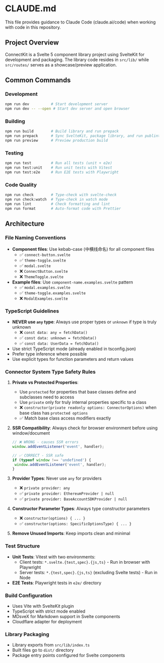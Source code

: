 # CLAUDE.md

This file provides guidance to Claude Code (claude.ai/code) when working with code in this repository.

## Project Overview

ConnectKit is a Svelte 5 component library project using SvelteKit for development and packaging. The library code resides in `src/lib/` while `src/routes/` serves as a showcase/preview application.

## Common Commands

### Development

```bash
npm run dev          # Start development server
npm run dev -- --open # Start dev server and open browser
```

### Building

```bash
npm run build        # Build library and run prepack
npm run prepack      # Sync SvelteKit, package library, and run publint
npm run preview      # Preview production build
```

### Testing

```bash
npm run test         # Run all tests (unit + e2e)
npm run test:unit    # Run unit tests with Vitest
npm run test:e2e     # Run E2E tests with Playwright
```

### Code Quality

```bash
npm run check        # Type-check with svelte-check
npm run check:watch  # Type-check in watch mode
npm run lint         # Check formatting and lint
npm run format       # Auto-format code with Prettier
```

## Architecture

### File Naming Conventions

- **Component files**: Use kebab-case (中横线命名) for all component files
  - ✅ `connect-button.svelte`
  - ✅ `theme-toggle.svelte`
  - ✅ `modal.svelte`
  - ❌ `ConnectButton.svelte`
  - ❌ `ThemeToggle.svelte`
- **Example files**: Use `component-name.examples.svelte` pattern
  - ✅ `modal.examples.svelte`
  - ✅ `theme-toggle.examples.svelte`
  - ❌ `ModalExamples.svelte`

### TypeScript Guidelines

- **NEVER use `any` type**: Always use proper types or `unknown` if type is truly unknown
  - ❌ `const data: any = fetchData()`
  - ✅ `const data: unknown = fetchData()`
  - ✅ `const data: UserData = fetchData()`
- Use strict TypeScript mode (already enabled in tsconfig.json)
- Prefer type inference where possible
- Use explicit types for function parameters and return values

### Connector System Type Safety Rules

1. **Private vs Protected Properties**:
   - Use `protected` for properties that base classes define and subclasses need to access
   - Use `private` only for truly internal properties specific to a class
   - ❌ `constructor(private readonly options: ConnectorOptions)` when base class has `protected options`
   - ✅ Match base class access modifiers exactly

2. **SSR Compatibility**: Always check for browser environment before using window/document

   ```typescript
   // ❌ WRONG - causes SSR errors
   window.addEventListener('event', handler);

   // ✅ CORRECT - SSR safe
   if (typeof window !== 'undefined') {
   	window.addEventListener('event', handler);
   }
   ```

3. **Provider Types**: Never use `any` for providers
   - ❌ `private provider: any`
   - ✅ `private provider: EthereumProvider | null`
   - ✅ `private provider: BaseAccountSDKProvider | null`

4. **Constructor Parameter Types**: Always type constructor parameters
   - ❌ `constructor(options) { ... }`
   - ✅ `constructor(options: SpecificOptionsType) { ... }`

5. **Remove Unused Imports**: Keep imports clean and minimal

### Test Structure

- **Unit Tests**: Vitest with two environments:
  - Client tests: `*.svelte.{test,spec}.{js,ts}` - Run in browser with Playwright
  - Server tests: `*.{test,spec}.{js,ts}` (excluding Svelte tests) - Run in Node
- **E2E Tests**: Playwright tests in `e2e/` directory

### Build Configuration

- Uses Vite with SvelteKit plugin
- TypeScript with strict mode enabled
- MDsveX for Markdown support in Svelte components
- Cloudflare adapter for deployment

### Library Packaging

- Library exports from `src/lib/index.ts`
- Built files go to `dist/` directory
- Package entry points configured for Svelte components
